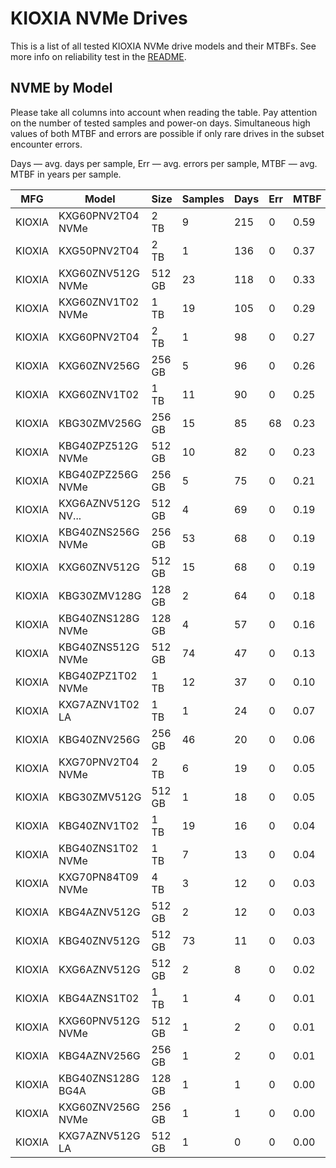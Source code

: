 KIOXIA NVMe Drives
==================

This is a list of all tested KIOXIA NVMe drive models and their MTBFs. See more
info on reliability test in the [README](https://github.com/linuxhw/SMART).

NVME by Model
------------

Please take all columns into account when reading the table. Pay attention on the
number of tested samples and power-on days. Simultaneous high values of both MTBF
and errors are possible if only rare drives in the subset encounter errors.

Days — avg. days per sample,
Err  — avg. errors per sample,
MTBF — avg. MTBF in years per sample.

| MFG       | Model              | Size   | Samples | Days  | Err   | MTBF |
|-----------|--------------------|--------|---------|-------|-------|------|
| KIOXIA    | KXG60PNV2T04 NVMe  | 2 TB   | 9       | 215   | 0     | 0.59   |
| KIOXIA    | KXG50PNV2T04       | 2 TB   | 1       | 136   | 0     | 0.37   |
| KIOXIA    | KXG60ZNV512G NVMe  | 512 GB | 23      | 118   | 0     | 0.33   |
| KIOXIA    | KXG60ZNV1T02 NVMe  | 1 TB   | 19      | 105   | 0     | 0.29   |
| KIOXIA    | KXG60PNV2T04       | 2 TB   | 1       | 98    | 0     | 0.27   |
| KIOXIA    | KXG60ZNV256G       | 256 GB | 5       | 96    | 0     | 0.26   |
| KIOXIA    | KXG60ZNV1T02       | 1 TB   | 11      | 90    | 0     | 0.25   |
| KIOXIA    | KBG30ZMV256G       | 256 GB | 15      | 85    | 68    | 0.23   |
| KIOXIA    | KBG40ZPZ512G NVMe  | 512 GB | 10      | 82    | 0     | 0.23   |
| KIOXIA    | KBG40ZPZ256G NVMe  | 256 GB | 5       | 75    | 0     | 0.21   |
| KIOXIA    | KXG6AZNV512G NV... | 512 GB | 4       | 69    | 0     | 0.19   |
| KIOXIA    | KBG40ZNS256G NVMe  | 256 GB | 53      | 68    | 0     | 0.19   |
| KIOXIA    | KXG60ZNV512G       | 512 GB | 15      | 68    | 0     | 0.19   |
| KIOXIA    | KBG30ZMV128G       | 128 GB | 2       | 64    | 0     | 0.18   |
| KIOXIA    | KBG40ZNS128G NVMe  | 128 GB | 4       | 57    | 0     | 0.16   |
| KIOXIA    | KBG40ZNS512G NVMe  | 512 GB | 74      | 47    | 0     | 0.13   |
| KIOXIA    | KBG40ZPZ1T02 NVMe  | 1 TB   | 12      | 37    | 0     | 0.10   |
| KIOXIA    | KXG7AZNV1T02 LA    | 1 TB   | 1       | 24    | 0     | 0.07   |
| KIOXIA    | KBG40ZNV256G       | 256 GB | 46      | 20    | 0     | 0.06   |
| KIOXIA    | KXG70PNV2T04 NVMe  | 2 TB   | 6       | 19    | 0     | 0.05   |
| KIOXIA    | KBG30ZMV512G       | 512 GB | 1       | 18    | 0     | 0.05   |
| KIOXIA    | KBG40ZNV1T02       | 1 TB   | 19      | 16    | 0     | 0.04   |
| KIOXIA    | KBG40ZNS1T02 NVMe  | 1 TB   | 7       | 13    | 0     | 0.04   |
| KIOXIA    | KXG70PN84T09 NVMe  | 4 TB   | 3       | 12    | 0     | 0.03   |
| KIOXIA    | KBG4AZNV512G       | 512 GB | 2       | 12    | 0     | 0.03   |
| KIOXIA    | KBG40ZNV512G       | 512 GB | 73      | 11    | 0     | 0.03   |
| KIOXIA    | KXG6AZNV512G       | 512 GB | 2       | 8     | 0     | 0.02   |
| KIOXIA    | KBG4AZNS1T02       | 1 TB   | 1       | 4     | 0     | 0.01   |
| KIOXIA    | KXG60PNV512G NVMe  | 512 GB | 1       | 2     | 0     | 0.01   |
| KIOXIA    | KBG4AZNV256G       | 256 GB | 1       | 2     | 0     | 0.01   |
| KIOXIA    | KBG40ZNS128G BG4A  | 128 GB | 1       | 1     | 0     | 0.00   |
| KIOXIA    | KXG60ZNV256G NVMe  | 256 GB | 1       | 1     | 0     | 0.00   |
| KIOXIA    | KXG7AZNV512G LA    | 512 GB | 1       | 0     | 0     | 0.00   |
